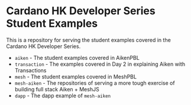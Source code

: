 # Cardano HK Developer Series Student Examples

This is a repository for serving the student examples covered in the Cardano HK Developer Series.

- `aiken` - The student examples covered in AikenPBL
- `transaction` - The examples covered in Day 2 in explaining Aiken with Transactions
- `mesh` - The student examples covered in MeshPBL
- `mesh-aiken` - The repositories of serving a more tough exercise of building full stack Aiken + MeshJS
- `dapp` - The dapp example of `mesh-aiken`
